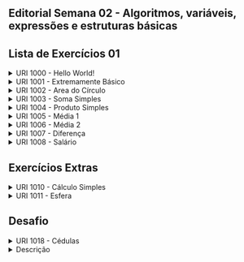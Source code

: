 ## Editorial Semana 02 - Algoritmos, variáveis, expressões e estruturas básicas

## Lista de Exercícios 01

<details>
    <summary>URI 1000 - Hello World!</summary>

<div markdown=1>

```cpp
#include <bits/stdc++.h>

using namespace std;

int main() {
    cout << "Hello World!\n";
    return 0;
}

``` 

</div>
</details>

<details>
    <summary>URI 1001 - Extremamente Básico</summary>

<div markdown=1>

```cpp
#include <bits/stdc++.h>
 
using namespace std;
 
int main() {
    int a, b;
    cin >> a >> b;
    cout << "X = " << a + b << endl;
    return 0;
}
``` 

</div>
</details>


<details>
    <summary>URI 1002 - Area do Círculo</summary>

<div markdown=1>

```cpp
#include <bits/stdc++.h>
 
using namespace std;
 
int main() {
    double area, raio, n = 3.14159;
    cin >> raio;
    area = n * (raio * raio);
    printf("A=%.4lf\n", area);
    return 0;
}

``` 

</div>
</details>

<details>
    <summary>URI 1003 - Soma Simples</summary>

<div markdown=1>

```cpp
#include <bits/stdc++.h>
 
using namespace std;
 
int main() {
    int A, B, SOMA;
    scanf("%d%d", &A, &B);
    SOMA = A + B;
    cout << "SOMA = " << SOMA << endl;
    return 0;
}
``` 

</div>
</details>

<details>
    <summary>URI 1004 - Produto Simples</summary>

<div markdown=1>

```cpp
#include <bits/stdc++.h>
 
using namespace std;
 
int main() {
    int x, y, PROD;
    cin >> x >> y;
    PROD = x * y;
    cout << "PROD = " << PROD << endl;
    return 0;
}
``` 

</div>
</details>

<details>
    <summary>URI 1005 - Média 1</summary>

<div markdown=1>

```cpp
#include <bits/stdc++.h>
 
using namespace std;
 
int main() {
    double A, B, MEDIA;
    cin >> A >> B;
    MEDIA = (A * 3.5 + B * 7.5) / 11;
    printf("MEDIA = \%.5lf\n", MEDIA);
    return 0;
}
``` 

</div>
</details>

<details>
    <summary>URI 1006 - Média 2</summary>

<div markdown=1>

```cpp

#include <bits/stdc++.h>
#include <iomanip>
 
using namespace std;
 
int main() {
    double A, B, C, MEDIA;
    scanf("%lf%lf%lf", &A, &B, &C);
    MEDIA = (A * 2 + B * 3 + C * 5) / 10;
    cout << "MEDIA = " << fixed << setprecision(1) << MEDIA << endl;
    return 0;
}
``` 

</div>
</details>

<details>
    <summary>URI 1007 - Diferença</summary>

<div markdown=1>

```cpp
#include <bits/stdc++.h>
 
using namespace std;
 
int main() {
    int A, B, C, D, DIFERENCA;
    cin >> A >> B >> C >> D;
    DIFERENCA = (A * B - C * D);
    cout << "DIFERENCA = " << DIFERENCA << endl;
    return 0;
}
``` 

</div>
</details>

<details>
    <summary>URI 1008 - Salário</summary>

<div markdown=1>

```cpp
#include <bits/stdc++.h>
#include <iomanip>

using namespace std;
 
int main() {
    int a, b;
    float c, salario;
    cin >> a >> b >> c;
    salario = b * c;
    cout << "NUMBER = " << a << endl << "SALARY = U\$ " << fixed << setprecision(2) << salario << endl;
    return 0;
}
``` 

</div>
</details>

## Exercícios Extras


<details>
    <summary>URI 1010 - Cálculo Simples</summary>

<div markdown=1>

```cpp
#include <bits/stdc++.h>

using namespace std;
 
int main() {
    int cod1, nump1, cod2, nump2;
    float valor1, valor2, total;
    scanf("%d%d%f%d%d%f", &cod1, &nump1, &valor1, &cod2, &nump2, &valor2);
    total = nump1 * valor1 + nump2 * valor2;
    printf("VALOR A PAGAR: R\$ %.2f\n", total);
    return 0;
}
``` 

</div>
</details>

<details>
    <summary>URI 1011 - Esfera</summary>

<div markdown=1>

```cpp
#include <bits/stdc++.h>
 
#include <iomanip>

using namespace std;
 
int main() {
 
    double raio, volume;
    cin >> raio;
    volume = (4.0/3) * 3.14159 * (raio * raio * raio);
    cout << "VOLUME = " << fixed << setprecision(3) << volume << endl;
    return 0;
}
``` 

</div>
</details>

## Desafio

<details>
    <summary>URI 1018 - Cédulas</summary>

<div markdown=1>

```cpp
#include <bits/stdc++.h>

using namespace std;
 
int main() {
    int x;
    cin >> x;
    int y = x;
    int cem = x / 100;
    x = x % 100;
    int cinquenta = x / 50;
    x = x % 50;
    int vinte = x / 20;
    x = x % 20;
    int dez = x / 10;
    x = x % 10;
    int cinco = x / 5;
    x = x % 5;
    int dois = x / 2;
    x = x % 2;
    int um = x;
    cout << y << endl;
    cout << cem << " nota(s) de R\$ 100,00" << endl;
    cout << cinquenta << " nota(s) de R\$ 50,00" << endl;
    cout << vinte << " nota(s) de R\$ 20,00" << endl;
    cout << dez << " nota(s) de R\$ 10,00" << endl;
    cout << cinco << " nota(s) de R\$ 5,00" << endl;
    cout << dois << " nota(s) de R\$ 2,00" << endl;
    cout << um << " nota(s) de R\$ 1,00" << endl;;
    return 0;
}
``` 

</div>
</details>

<details>
    <summary>Descrição</summary>

<div markdown=1>

Neste exercício é utilizado noções de divisão e resto da divisão. Por exemplo, se o valor $x$ for 576, guardamos $x$ em uma variável $y$ para que possamos imprimir na tela mais tarde. Começamos dividindo $x$ por 100 para se obter o valor das quantidades de notas de cem, no caso a divisão de 576 por 100 é 5.76, mas como estamos colocando a divisão numa variável inteira chamada cem, o valor que vai ser atribuído a ela depois da divisão é 5. Agora temos que pegar o resto da divisão entre 576 e cem, pois já sabemos que precisamos de 5 notas de cem para completar 576, logo pegamos o resto da divisão com o operador "\%", o que resultará em 76. Então repetimos o processo fazendo a divisão de $x = 76$ por 50 para obtemos a quantidade de notas de 50, depois pegamos o resto da divisão entre $x$ e 50 para saber a quantidade de notas restantes. Fazemos isso para todas as notas e no final exibimos a saída na tela conforme é pedida. 

</div>
</details>
